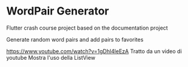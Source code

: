 # WordPair Generator

Flutter crash course project based on the documentation project

Generate random word pairs and add pairs to favorites

https://www.youtube.com/watch?v=1gDhl4leEzA
Tratto da un video di youtube
Mostra l'uso della ListView